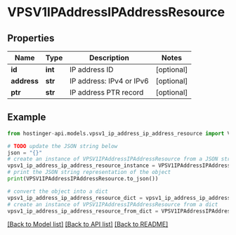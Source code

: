 # VPSV1IPAddressIPAddressResource


## Properties

Name | Type | Description | Notes
------------ | ------------- | ------------- | -------------
**id** | **int** | IP address ID | [optional] 
**address** | **str** | IP address: IPv4 or IPv6 | [optional] 
**ptr** | **str** | IP address PTR record | [optional] 

## Example

```python
from hostinger-api.models.vpsv1_ip_address_ip_address_resource import VPSV1IPAddressIPAddressResource

# TODO update the JSON string below
json = "{}"
# create an instance of VPSV1IPAddressIPAddressResource from a JSON string
vpsv1_ip_address_ip_address_resource_instance = VPSV1IPAddressIPAddressResource.from_json(json)
# print the JSON string representation of the object
print(VPSV1IPAddressIPAddressResource.to_json())

# convert the object into a dict
vpsv1_ip_address_ip_address_resource_dict = vpsv1_ip_address_ip_address_resource_instance.to_dict()
# create an instance of VPSV1IPAddressIPAddressResource from a dict
vpsv1_ip_address_ip_address_resource_from_dict = VPSV1IPAddressIPAddressResource.from_dict(vpsv1_ip_address_ip_address_resource_dict)
```
[[Back to Model list]](../README.md#documentation-for-models) [[Back to API list]](../README.md#documentation-for-api-endpoints) [[Back to README]](../README.md)


